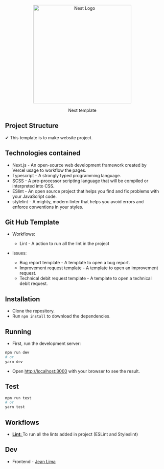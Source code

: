 <p align="center">
  <a href="https://nextjs.org/" target="blank"><img src="https://www.rlogical.com/wp-content/uploads/2021/08/Rlogical-Blog-Images-thumbnail.png" width="320" alt="Nest Logo" /></a>
</p>

[circleci-image]: https://img.shields.io/circleci/build/github/nestjs/nest/master?token=abc123def456
[circleci-url]: https://circleci.com/gh/nestjs/nest

  <p align="center">Next template</p>
  
## Project Structure
✔ This template is to make website project.

## Technologies contained
- Next.js - An open-source web development framework created by Vercel usage to workflow the pages.
- Typescript - A strongly typed programming language.
- SCSS - A pre-processor scripting language that will be compiled or interpreted into CSS.
- ESlint - An open source project that helps you find and fix problems with your JavaScript code.
- stylelint - A mighty, modern linter that helps you avoid errors and enforce conventions in your styles.

## Git Hub Template
- Workflows:
    - Lint -  A action to run all the lint in the project

- Issues:
    - Bug report template - A template to open a bug report.
    - Improvement request template - A template to open an improvement request.
    - Technical debit request template - A template to open a technical debit request.

## Installation
- Clone the repository.
- Run `npm install` to download the dependencies.

## Running
- First, run the development server:
```bash
npm run dev
# or
yarn dev
```
- Open [http://localhost:3000](http://localhost:3000) with your browser to see the result.

## Test
```bash
npm run test
# or
yarn test
```

## Workflows
- **[Lint: ](https://github.com/marketplace/actions/lint-action)** To run all the lints added in project (ESLint and Styleslint)

## Dev
- Frontend - [Jean Lima](http://jean.dev.com.br/)
